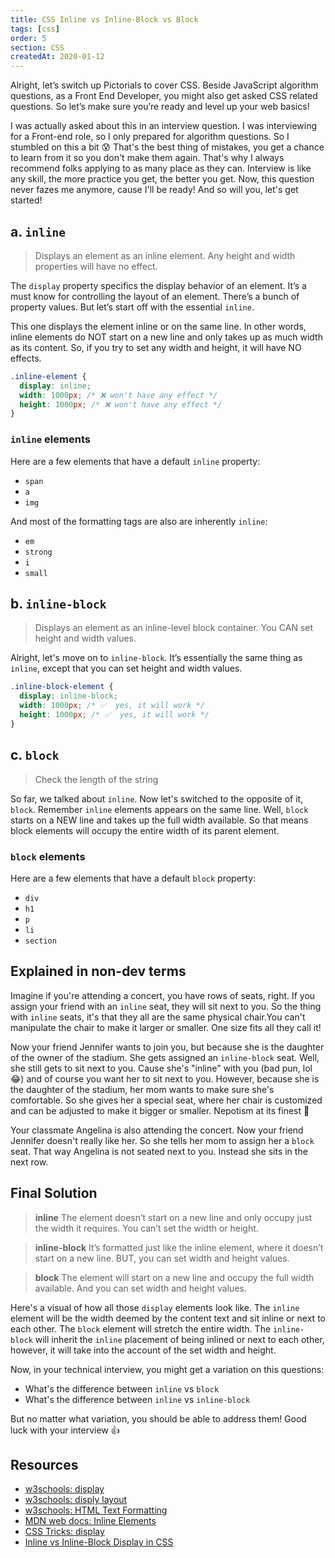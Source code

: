 ```yaml
---
title: CSS Inline vs Inline-Block vs Block
tags: [css]
order: 5
section: CSS
createdAt: 2020-01-12
---
```


Alright, let’s switch up Pictorials to cover CSS. Beside JavaScript algorithm questions, as a Front End Developer, you might also get asked CSS related questions. So let’s make sure you’re ready and level up your web basics!

I was actually asked about this in an interview question. I was interviewing for a Front-end role, so I only prepared for algorithm questions. So I stumbled on this a bit 😰 That's the best thing of mistakes, you get a chance to learn from it so you don't make them again. That's why I always recommend folks applying to as many place as they can. Interview is like any skill, the more practice you get, the better you get. Now, this question never fazes me anymore, cause I'll be ready! And so will you, let's get started!

<markdown-toc></markdown-toc>

## a. `inline`

> Displays an element as an inline element. Any height and width properties will have no effect.

<markdown-image img="display-inline" alt="Four rectangle shaped divs displayed inlined to each other"></markdown-image>

The `display` property specifics the display behavior of an element. It’s a must know for controlling the layout of an element. There’s a bunch of property values. But let’s start off with the essential `inline`.

This one displays the element inline or on the same line. In other words, inline elements do NOT start on a new line and only takes up as much width as its content. So, if you try to set any width and height, it will have NO effects.

```css
.inline-element {
  display: inline;
  width: 1000px; /* ❌ won't have any effect */
  height: 1000px; /* ❌ won't have any effect */
}
```

### `inline` elements

Here are a few elements that have a default `inline` property:

- `span`
- `a`
- `img`

And most of the formatting tags are also are inherently `inline`:

- `em`
- `strong`
- `i`
- `small`

## b. `inline-block`

> Displays an element as an inline-level block container. You CAN set height and width values.

<markdown-image img="display-inline-block" alt="Three rectangle shaped divs displayed inlined to each other with different height"></markdown-image>

Alright, let's move on to `inline-block`. It’s essentially the same thing as `inline`, except that you can set height and width values.

```css
.inline-block-element {
  display: inline-block;
  width: 1000px; /* ✅  yes, it will work */
  height: 1000px; /* ✅  yes, it will work */
}
```

## c. `block`

> Check the length of the string

<markdown-image img="display-block" alt="Two rectangle shaped divs stretched full width on top of each other"></markdown-image>

So far, we talked about `inline`. Now let's switched to the opposite of it, `block`. Remember `inline` elements appears on the same line. Well, `block` starts on a NEW line and takes up the full width available. So that means block elements will occupy the entire width of its parent element.

### `block` elements

Here are a few elements that have a default `block` property:

- `div`
- `h1`
- `p`
- `li`
- `section`

## Explained in non-dev terms

Imagine if you're attending a concert, you have rows of seats, right. If you assign your friend with an `inline` seat, they will sit next to you. So the thing with `inline` seats, it's that they all are the same physical chair.You can't manipulate the chair to make it larger or smaller. One size fits all they call it!

Now your friend Jennifer wants to join you, but because she is the daughter of the owner of the stadium. She gets assigned an `inline-block` seat. Well, she still gets to sit next to you. Cause she's "inline" with you (bad pun, lol 😂) and of course you want her to sit next to you. However, because she is the daughter of the stadium, her mom wants to make sure she's comfortable. So she gives her a special seat, where her chair is customized and can be adjusted to make it bigger or smaller. Nepotism at its finest 🤫

Your classmate Angelina is also attending the concert. Now your friend Jennifer doesn't really like her. So she tells her mom to assign her a `block` seat. That way Angelina is not seated next to you. Instead she sits in the next row.

## Final Solution

> **inline** The element doesn’t start on a new line and only occupy just the width it requires. You can’t set the width or height.

> **inline-block** It’s formatted just like the inline element, where it doesn’t start on a new line. BUT, you can set width and height values.

> **block** The element will start on a new line and occupy the full width available. And you can set width and height values.

<markdown-image img="definition" alt="Text image displaying the definition of inline, inline-block, and block."></markdown-image>

Here's a visual of how all those `display` elements look like. The `inline` element will be the width deemed by the content text and sit inline or next to each other. The `block` element will stretch the entire width. The `inline-block` will inherit the `inline` placement of being inlined or next to each other, however, it will take into the account of the set width and height.

<markdown-image img="diagram" alt="Rectangle shaped divs displaying how inline, block, and inline-block are layed out."></markdown-image>

Now, in your technical interview, you might get a variation on this questions:

- What's the difference between `inline` vs `block`
- What's the difference between `inline` vs `inline-block`

But no matter what variation, you should be able to address them! Good luck with your interview 👍

## Resources

- [w3schools: display](https://www.w3schools.com/cssref/pr_class_display.asp)
- [w3schools: disply layout](https://www.w3schools.com/css/css_display_visibility.asp)
- [w3schools: HTML Text Formatting](https://www.w3schools.com/html/html_formatting.asp)
- [MDN web docs: Inline Elements](https://developer.mozilla.org/en-US/docs/Web/HTML/Inline_elements)
- [CSS Tricks: display](https://css-tricks.com/almanac/properties/d/display/)
- [Inline vs Inline-Block Display in CSS](https://alligator.io/css/display-inline-vs-inline-block/)
